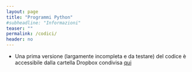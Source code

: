 ```yaml
---
layout: page
title: "Programmi Python"
#subheadline: "Informazioni"
teaser: ""
permalink: /codici/
header: no
---
```


* Una prima versione (largamente incompleta e da testare) del codice è accessibile dalla cartella Dropbox condivisa [qui](https://www.dropbox.com/sh/ee0a9ld7vhu6zpb/AACST37fCrQVlDBTEotUrSFPa?dl=0)
